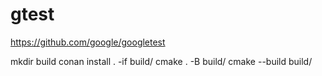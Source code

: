 # gtest

https://github.com/google/googletest

mkdir build
conan install . -if build/
cmake . -B build/
cmake --build build/